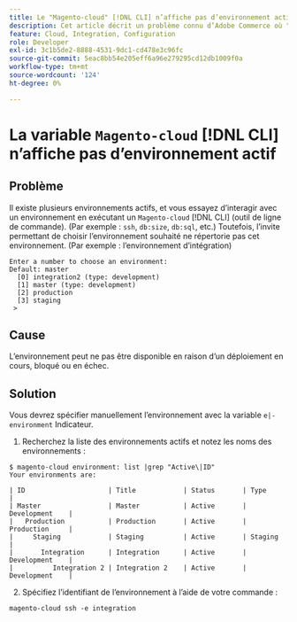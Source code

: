```yaml
---
title: Le "Magento-cloud" [!DNL CLI] n’affiche pas d’environnement actif
description: Cet article décrit un problème connu d’Adobe Commerce où "Magento-cloud" [!DNL CLI] (outil de ligne de commande) n’affiche pas d’environnement actif.
feature: Cloud, Integration, Configuration
role: Developer
exl-id: 3c1b5de2-8888-4531-9dc1-cd478e3c96fc
source-git-commit: 5eac8bb54e205eff6a96e279295cd12db1009f0a
workflow-type: tm+mt
source-wordcount: '124'
ht-degree: 0%

---
```


# La variable `Magento-cloud` [!DNL CLI] n’affiche pas d’environnement actif

## Problème

Il existe plusieurs environnements actifs, et vous essayez d’interagir avec un environnement en exécutant un `Magento-cloud` [!DNL CLI] (outil de ligne de commande). (Par exemple : `ssh`, `db:size`, `db:sql`, etc.)
Toutefois, l’invite permettant de choisir l’environnement souhaité ne répertorie pas cet environnement. (Par exemple : l’environnement d’intégration)

```
Enter a number to choose an environment:
Default: master
  [0] integration2 (type: development)
  [1] master (type: development)
  [2] production
  [3] staging
 >
```

## Cause

L’environnement peut ne pas être disponible en raison d’un déploiement en cours, bloqué ou en échec.

## Solution

Vous devrez spécifier manuellement l’environnement avec la variable `e|-environment` Indicateur.

1. Recherchez la liste des environnements actifs et notez les noms des environnements :

```
$ magento-cloud environment: list |grep "Active\|ID"
Your environments are:

| ID                     | Title            | Status       | Type           |
| Master                 | Master           | Active       | Development    |
|   Production           | Production       | Active       | Production     |
|     Staging            | Staging          | Active       | Staging        |
|       Integration      | Integration      | Active       | Development    |
|          Integration 2 | Integration 2    | Active       | Development    |
```

2. Spécifiez l’identifiant de l’environnement à l’aide de votre commande :

`magento-cloud ssh -e integration`

